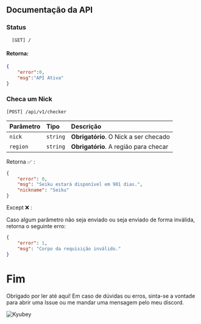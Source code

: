 
## Documentação da API
### Status

```http
  [GET] /
```


#### Retorna:

```json
{
    "error":0,
    "msg":"API Ativa"
}

```

### Checa um Nick

```http
[POST] /api/v1/checker
```

| Parâmetro   | Tipo       | Descrição                                   |
| :---------- | :--------- | :------------------------------------------ |
| `nick`      | `string` | **Obrigatório**. O Nick a ser checado |
| `region`      | `string` | **Obrigatório**. A região para checar |

Retorna ✅ : 

```json
{
	"error": 0,
	"msg": "Seiku estará disponível em 901 dias.",
	"nickname": "Seiku"
}
```

Except ❌ : 

Caso algum parâmetro não seja enviado ou seja enviado de forma inválida, retorna o seguinte erro: 

```json
{
	"error": 1,
	"msg": "Corpo da requisição inválido."
}
```

# Fim
Obrigado por ler até aqui! Em caso de dúvidas ou erros, sinta-se a vontade para abrir uma Issue ou me mandar uma mensagem pelo meu discord.

![Kyubey](https://media4.giphy.com/media/13VFATn4bxBCXm/giphy.gif)